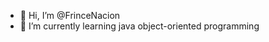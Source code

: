 - 👋 Hi, I’m @FrinceNacion
- 🌱 I’m currently learning java object-oriented programming

<!---
FrinceNacion/FrinceNacion is a ✨ special ✨ repository because its `README.md` (this file) appears on your GitHub profile.
You can click the Preview link to take a look at your changes.
--->
